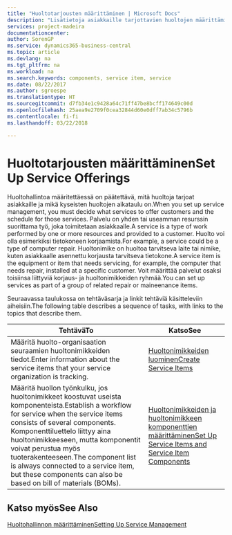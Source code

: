 ```yaml
---
title: "Huoltotarjousten määrittäminen | Microsoft Docs"
description: "Lisätietoja asiakkaille tarjottavien huoltojen määrittämisestä."
services: project-madeira
documentationcenter: 
author: SorenGP
ms.service: dynamics365-business-central
ms.topic: article
ms.devlang: na
ms.tgt_pltfrm: na
ms.workload: na
ms.search.keywords: components, service item, service
ms.date: 08/22/2017
ms.author: sgroespe
ms.translationtype: HT
ms.sourcegitcommit: d7fb34e1c9428a64c71ff47be8bcff174649c00d
ms.openlocfilehash: 25aea9e2709f0cea32844d60e0dff7ab34c5796b
ms.contentlocale: fi-fi
ms.lasthandoff: 03/22/2018

---
```


# <a name="set-up-service-offerings"></a><span data-ttu-id="e8190-103">Huoltotarjousten määrittäminen</span><span class="sxs-lookup"><span data-stu-id="e8190-103">Set Up Service Offerings</span></span>
<span data-ttu-id="e8190-104">Huoltohallintoa määritettäessä on päätettävä, mitä huoltoja tarjoat asiakkaille ja mikä kyseisten huoltojen aikataulu on.</span><span class="sxs-lookup"><span data-stu-id="e8190-104">When you set up service management, you must decide what services to offer customers and the schedule for those services.</span></span> <span data-ttu-id="e8190-105">Palvelu on yhden tai useamman resurssin suorittama työ, joka toimitetaan asiakkaalle.</span><span class="sxs-lookup"><span data-stu-id="e8190-105">A service is a type of work performed by one or more resources and provided to a customer.</span></span> <span data-ttu-id="e8190-106">Huolto voi olla esimerkiksi tietokoneen korjaamista.</span><span class="sxs-lookup"><span data-stu-id="e8190-106">For example, a service could be a type of computer repair.</span></span> <span data-ttu-id="e8190-107">Huoltonimike on huoltoa tarvitseva laite tai nimike, kuten asiakkaalle asennettu korjausta tarvitseva tietokone.</span><span class="sxs-lookup"><span data-stu-id="e8190-107">A service item is the equipment or item that needs servicing, for example, the computer that needs repair, installed at a specific customer.</span></span> <span data-ttu-id="e8190-108">Voit määrittää palvelut osaksi toisiinsa liittyviä korjaus- ja huoltonimikkeiden ryhmää.</span><span class="sxs-lookup"><span data-stu-id="e8190-108">You can set up services as part of a group of related repair or maineenance items.</span></span>  
  
<span data-ttu-id="e8190-109">Seuraavassa taulukossa on tehtäväsarja ja linkit tehtäviä käsitteleviin aiheisiin.</span><span class="sxs-lookup"><span data-stu-id="e8190-109">The following table describes a sequence of tasks, with links to the topics that describe them.</span></span>  
  
|<span data-ttu-id="e8190-110">**Tehtävä**</span><span class="sxs-lookup"><span data-stu-id="e8190-110">**To**</span></span>|<span data-ttu-id="e8190-111">**Katso**</span><span class="sxs-lookup"><span data-stu-id="e8190-111">**See**</span></span>|  
|------------|-------------|  
|<span data-ttu-id="e8190-112">Määritä huolto-organisaation seuraamien huoltonimikkeiden tiedot.</span><span class="sxs-lookup"><span data-stu-id="e8190-112">Enter information about the service items that your service organization is tracking.</span></span>|[<span data-ttu-id="e8190-113">Huoltonimikkeiden luominen</span><span class="sxs-lookup"><span data-stu-id="e8190-113">Create Service Items</span></span>](service-how-to-create-service-items.md)|  
|<span data-ttu-id="e8190-114">Määritä huollon työnkulku, jos huoltonimikkeet koostuvat useista komponenteista.</span><span class="sxs-lookup"><span data-stu-id="e8190-114">Establish a workflow for service when the service items consists of several components.</span></span> <span data-ttu-id="e8190-115">Komponenttiluettelo liittyy aina huoltonimikkeeseen, mutta komponentit voivat perustua myös tuoterakenteeseen.</span><span class="sxs-lookup"><span data-stu-id="e8190-115">The component list is always connected to a service item, but these components can also be based on bill of materials (BOMs).</span></span>|[<span data-ttu-id="e8190-116">Huoltonimikkeiden ja huoltonimikkeen komponenttien määrittäminen</span><span class="sxs-lookup"><span data-stu-id="e8190-116">Set Up Service Items and Service Item Components</span></span>](service-how-setup-service-items.md)|  
  
## <a name="see-also"></a><span data-ttu-id="e8190-117">Katso myös</span><span class="sxs-lookup"><span data-stu-id="e8190-117">See Also</span></span>  
[<span data-ttu-id="e8190-118">Huoltohallinnon määrittäminen</span><span class="sxs-lookup"><span data-stu-id="e8190-118">Setting Up Service Management</span></span>](service-setup-service.md)   
